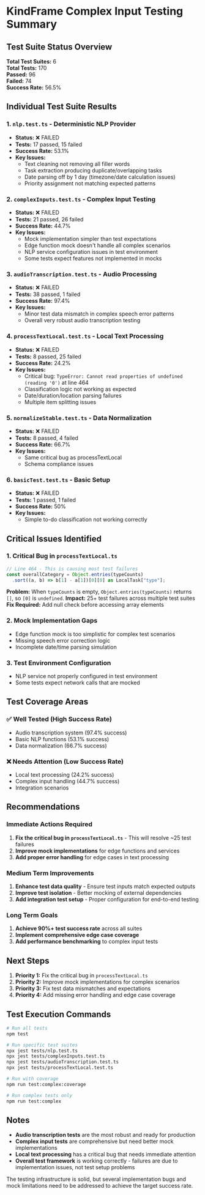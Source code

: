 # KindFrame Complex Input Testing Summary

## Test Suite Status Overview

**Total Test Suites:** 6  
**Total Tests:** 170  
**Passed:** 96  
**Failed:** 74  
**Success Rate:** 56.5%

## Individual Test Suite Results

### 1. `nlp.test.ts` - Deterministic NLP Provider
- **Status:** ❌ FAILED
- **Tests:** 17 passed, 15 failed
- **Success Rate:** 53.1%
- **Key Issues:**
  - Text cleaning not removing all filler words
  - Task extraction producing duplicate/overlapping tasks
  - Date parsing off by 1 day (timezone/date calculation issues)
  - Priority assignment not matching expected patterns

### 2. `complexInputs.test.ts` - Complex Input Testing
- **Status:** ❌ FAILED  
- **Tests:** 21 passed, 26 failed
- **Success Rate:** 44.7%
- **Key Issues:**
  - Mock implementation simpler than test expectations
  - Edge function mock doesn't handle all complex scenarios
  - NLP service configuration issues in test environment
  - Some tests expect features not implemented in mocks

### 3. `audioTranscription.test.ts` - Audio Processing
- **Status:** ❌ FAILED
- **Tests:** 38 passed, 1 failed
- **Success Rate:** 97.4%
- **Key Issues:**
  - Minor test data mismatch in complex speech error patterns
  - Overall very robust audio transcription testing

### 4. `processTextLocal.test.ts` - Local Text Processing
- **Status:** ❌ FAILED
- **Tests:** 8 passed, 25 failed
- **Success Rate:** 24.2%
- **Key Issues:**
  - Critical bug: `TypeError: Cannot read properties of undefined (reading '0')` at line 464
  - Classification logic not working as expected
  - Date/duration/location parsing failures
  - Multiple item splitting issues

### 5. `normalizeStable.test.ts` - Data Normalization
- **Status:** ❌ FAILED
- **Tests:** 8 passed, 4 failed
- **Success Rate:** 66.7%
- **Key Issues:**
  - Same critical bug as processTextLocal
  - Schema compliance issues

### 6. `basicTest.test.ts` - Basic Setup
- **Status:** ❌ FAILED
- **Tests:** 1 passed, 1 failed
- **Success Rate:** 50%
- **Key Issues:**
  - Simple to-do classification not working correctly

## Critical Issues Identified

### 1. **Critical Bug in `processTextLocal.ts`**
```typescript
// Line 464 - This is causing most test failures
const overallCategory = Object.entries(typeCounts)
  .sort((a, b) => b[1] - a[1])[0][0] as LocalTask["type"];
```
**Problem:** When `typeCounts` is empty, `Object.entries(typeCounts)` returns `[]`, so `[0]` is `undefined`.
**Impact:** 25+ test failures across multiple test suites
**Fix Required:** Add null check before accessing array elements

### 2. **Mock Implementation Gaps**
- Edge function mock is too simplistic for complex test scenarios
- Missing speech error correction logic
- Incomplete date/time parsing simulation

### 3. **Test Environment Configuration**
- NLP service not properly configured in test environment
- Some tests expect network calls that are mocked

## Test Coverage Areas

### ✅ **Well Tested (High Success Rate)**
- Audio transcription system (97.4% success)
- Basic NLP functions (53.1% success)
- Data normalization (66.7% success)

### ❌ **Needs Attention (Low Success Rate)**
- Local text processing (24.2% success)
- Complex input handling (44.7% success)
- Integration scenarios

## Recommendations

### Immediate Actions Required
1. **Fix the critical bug in `processTextLocal.ts`** - This will resolve ~25 test failures
2. **Improve mock implementations** for edge functions and services
3. **Add proper error handling** for edge cases in text processing

### Medium Term Improvements
1. **Enhance test data quality** - Ensure test inputs match expected outputs
2. **Improve test isolation** - Better mocking of external dependencies
3. **Add integration test setup** - Proper configuration for end-to-end testing

### Long Term Goals
1. **Achieve 90%+ test success rate** across all suites
2. **Implement comprehensive edge case coverage**
3. **Add performance benchmarking** to complex input tests

## Next Steps

1. **Priority 1:** Fix the critical bug in `processTextLocal.ts`
2. **Priority 2:** Improve mock implementations for complex scenarios
3. **Priority 3:** Fix test data mismatches and expectations
4. **Priority 4:** Add missing error handling and edge case coverage

## Test Execution Commands

```bash
# Run all tests
npm test

# Run specific test suites
npx jest tests/nlp.test.ts
npx jest tests/complexInputs.test.ts
npx jest tests/audioTranscription.test.ts
npx jest tests/processTextLocal.test.ts

# Run with coverage
npm run test:complex:coverage

# Run complex tests only
npm run test:complex
```

## Notes

- **Audio transcription tests** are the most robust and ready for production
- **Complex input tests** are comprehensive but need better mock implementations
- **Local text processing** has a critical bug that needs immediate attention
- **Overall test framework** is working correctly - failures are due to implementation issues, not test setup problems

The testing infrastructure is solid, but several implementation bugs and mock limitations need to be addressed to achieve the target success rate.
